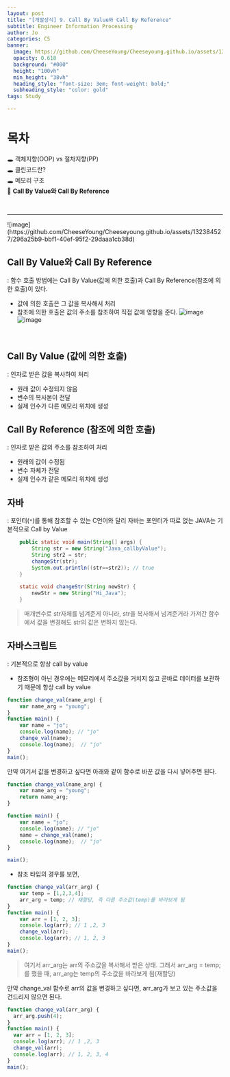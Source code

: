 ```yaml
---
layout: post
title: "[개발상식] 9. Call By Value와 Call By Reference"
subtitle: Engineer Information Processing
author: Jo
categories: CS
banner:
  image: https://github.com/CheeseYoung/Cheeseyoung.github.io/assets/132384527/296a25b9-bbf1-40ef-95f2-29daaa1cb38d
  opacity: 0.618
  background: "#000"
  height: "100vh"
  min_height: "38vh"
  heading_style: "font-size: 3em; font-weight: bold;"
  subheading_style: "color: gold"
tags: Study

---
```


# 목차
🕳 객체지향(OOP) vs 절차지향(PP) <br>
🕳 클린코드란? <br>
🕳 메모리 구조 <br>
📌 <b>Call By Value와 Call By Reference </b><br>

<br>
<hr>
![image](https://github.com/CheeseYoung/Cheeseyoung.github.io/assets/132384527/296a25b9-bbf1-40ef-95f2-29daaa1cb38d)


## Call By Value와 Call By Reference
: 함수 호출 방법에는 Call By Value(값에 의한 호출)과 Call By Reference(참조에 의한 호출)이 있다.
- 값에 의한 호출은 그 값을 복사해서 처리
- 참조에 의한 호출은 값의 주소를 참조하여 직접 값에 영향을 준다.
![image](https://github.com/CheeseYoung/Cheeseyoung.github.io/assets/132384527/c5baae55-a059-4321-80df-b5dfc0aceaf4)
![image](https://github.com/CheeseYoung/Cheeseyoung.github.io/assets/132384527/d182d069-5780-4117-b685-794a1aed18b7)

<br>

## Call By Value (값에 의한 호출)
: 인자로 받은 값을 복사하여 처리
- 원래 값이 수정되지 않음
- 변수의 복사본이 전달
- 실제 인수가 다른 메모리 위치에 생성

## Call By Reference (참조에 의한 호출)
: 인자로 받은 값의 주소를 참조하여 처리
- 원래의 값이 수정됨
- 변수 자체가 전달
- 실제 인수가 같은 메모리 위치에 생성

## 자바
: 포인터(``*``)를 통해 참조할 수 있는 C언어와 달리 자바는 포인터가 따로 없는 JAVA는 기본적으로 Call by Value

```java
	public static void main(String[] args) {
		String str = new String("Java_callbyValue");
		String str2 = str;		
		changeStr(str);	
		System.out.println((str==str2)); // true
	}
	
	static void changeStr(String newStr) {
		newStr = new String("Hi_Java");
	}
```
> 매개변수로 str자체를 넘겨준게 아니라, str을 복사해서 넘겨준거라
> 가져간 함수에서 값을 변경해도 str의 값은 변하지 않는다.


## 자바스크립트
: 기본적으로 항상 call by value
- 참조형이 아닌 경우에는 메모리에서 주소값을 거치지 않고 곧바로 데이터를 보관하기 때문에 항상 call by value

```JavaScript
function change_val(name_arg) {
    var name_arg = "young"; 
}
function main() {
    var name = "jo"; 
    console.log(name); // "jo" 
    change_val(name); 
    console.log(name);  // "jo" 
}
main();
```
만약 여기서 값을 변경하고 싶다면 아래와 같이 함수로 바꾼 값을 다시 넣어주면 된다.

```JavaScript
function change_val(name_arg) {
    var name_arg = "young"; 
    return name_arg;
}

function main() {
    var name = "jo"; 
    console.log(name); // "jo" 
    name = change_val(name); 
    console.log(name);  // "jo" 
}

main();
```

- 참조 타입의 경우를 보면,

```JavaScript
function change_val(arr_arg) { 
    var temp = [1,2,3,4];
    arr_arg = temp; // 재할당, 즉 다른 주소값(temp)를 바라보게 됨  
}
function main() { 
    var arr = [1, 2, 3];
    console.log(arr); // 1 ,2, 3
    change_val(arr); 
    console.log(arr); // 1, 2, 3
}
main();
```
> 여기서 arr_arg는 arr의 주소값을 복사해서 받은 상태.
> 그래서 arr_arg = temp;를 했을 때, arr_arg는 temp의 주소값을 바라보게 됨(재할당)

만약 change_val 함수로 arr의 값을 변경하고 싶다면, arr_arg가 보고 있는 주소값을 건드리지 않으면 된다.<br>
```JavaScript
function change_val(arr_arg) {
  arr_arg.push(4);
}
function main() {
  var arr = [1, 2, 3];
  console.log(arr); // 1 ,2, 3
  change_val(arr);
  console.log(arr); // 1, 2, 3, 4
}
main();
```








